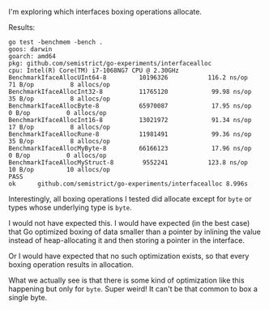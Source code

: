 I'm exploring which interfaces boxing operations allocate.

Results:

```
go test -benchmem -bench .
goos: darwin
goarch: amd64
pkg: github.com/semistrict/go-experiments/interfacealloc
cpu: Intel(R) Core(TM) i7-1068NG7 CPU @ 2.30GHz
BenchmarkIfaceAllocUInt64-8     	10196326	       116.2 ns/op	      71 B/op	       8 allocs/op
BenchmarkIfaceAllocInt32-8      	11765120	        99.98 ns/op	      35 B/op	       8 allocs/op
BenchmarkIfaceAllocByte-8       	65970087	        17.95 ns/op	       0 B/op	       0 allocs/op
BenchmarkIfaceAllocInt16-8      	13021972	        91.34 ns/op	      17 B/op	       8 allocs/op
BenchmarkIfaceAllocRune-8       	11981491	        99.36 ns/op	      35 B/op	       8 allocs/op
BenchmarkIfaceAllocMyByte-8     	66166123	        17.96 ns/op	       0 B/op	       0 allocs/op
BenchmarkIfaceAllocMyStruct-8   	 9552241	       123.8 ns/op	      10 B/op	      10 allocs/op
PASS
ok  	github.com/semistrict/go-experiments/interfacealloc	8.996s
```

Interestingly, all boxing operations I tested did allocate except for `byte` or 
types whose underlying type is `byte`.

I would not have expected this. I would have expected (in the best case) that Go
optimized boxing of data smaller than a pointer by inlining the value instead of
heap-allocating it and then storing a pointer in the interface.

Or I would have expected that no such optimization exists, so that every boxing
operation results in allocation. 

What we actually see is that there is some kind of optimization like this happening
but only for `byte`. Super weird! It can't be that common to box a single byte.

